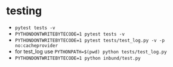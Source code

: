 # testing
* `pytest tests -v`
* `PYTHONDONTWRITEBYTECODE=1 pytest tests -v`
* `PYTHONDONTWRITEBYTECODE=1 pytest tests/test_log.py -v -p no:cacheprovider`
* for test_log use `PYTHONPATH=$(pwd) python tests/test_log.py`
* `PYTHONDONTWRITEBYTECODE=1 python inbund/test.py`